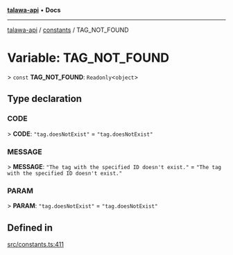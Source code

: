 [**talawa-api**](../../README.md) • **Docs**

***

[talawa-api](../../modules.md) / [constants](../README.md) / TAG\_NOT\_FOUND

# Variable: TAG\_NOT\_FOUND

\> `const` **TAG\_NOT\_FOUND**: `Readonly`\<`object`\>

## Type declaration

### CODE

\> **CODE**: `"tag.doesNotExist"` = `"tag.doesNotExist"`

### MESSAGE

\> **MESSAGE**: `"The tag with the specified ID doesn't exist."` = `"The tag with the specified ID doesn't exist."`

### PARAM

\> **PARAM**: `"tag.doesNotExist"` = `"tag.doesNotExist"`

## Defined in

[src/constants.ts:411](https://github.com/PalisadoesFoundation/talawa-api/blob/60937520d7a29ccf883a9c6a7c2d186bae92a81b/src/constants.ts#L411)
